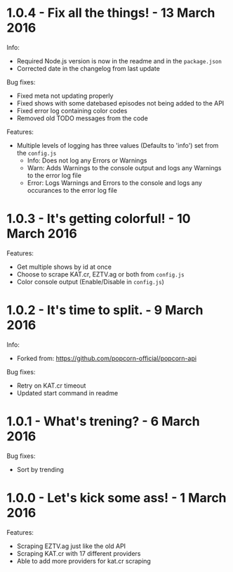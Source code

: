 1.0.4 - Fix all the things! - 13 March 2016
==================================================

Info:
 - Required Node.js version is now in the readme
   and in the `package.json`
 - Corrected date in the changelog from last update

Bug fixes:
 - Fixed meta not updating properly
 - Fixed shows with some datebased episodes not
   being added to the API
 - Fixed error log containing color codes
 - Removed old TODO messages from the code
 
Features:
 - Multiple levels of logging has three values (Defaults to 'info')
   set from the `config.js`
   - Info: Does not log any Errors or Warnings
   - Warn: Adds Warnings to the console output and logs any Warnings
     to the error log file
   - Error: Logs Warnings and Errors to the console and logs any
     occurances to the error log file

1.0.3 - It's getting colorful! - 10 March 2016
==================================================

Features:
 - Get multiple shows by id at once
 - Choose to scrape KAT.cr, EZTV.ag or both from `config.js`
 - Color console output (Enable/Disable in `config.js`)

1.0.2 - It's time to split. - 9 March 2016
==================================================

Info:
 - Forked from: https://github.com/popcorn-official/popcorn-api
 
Bug fixes:
 - Retry on KAT.cr timeout
 - Updated start command in readme

1.0.1 - What's trening? - 6 March 2016
======================================

Bug fixes:
 - Sort by trending

1.0.0 - Let's kick some ass! - 1 March 2016
===========================================

Features:
 - Scraping EZTV.ag just like the old API
 - Scraping KAT.cr with 17 different providers
 - Able to add more providers for kat.cr scraping